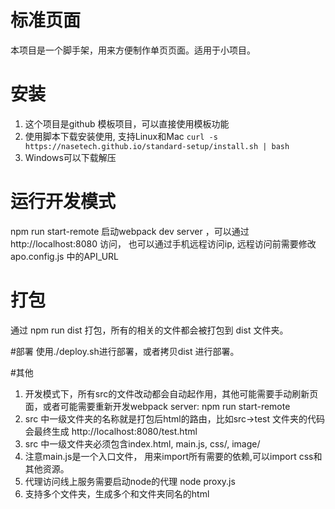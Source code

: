 # 标准页面
本项目是一个脚手架，用来方便制作单页页面。适用于小项目。

# 安装
1. 这个项目是github 模板项目，可以直接使用模板功能
2. 使用脚本下载安装使用, 支持Linux和Mac
`
curl -s https://nasetech.github.io/standard-setup/install.sh | bash
`
3. Windows可以下载解压

# 运行开发模式
npm run start-remote 启动webpack dev server ，可以通过http://localhost:8080 访问， 也可以通过手机远程访问ip, 远程访问前需要修改apo.config.js 中的API_URL

# 打包
通过 npm run dist 打包，所有的相关的文件都会被打包到 dist 文件夹。

#部署
使用./deploy.sh进行部署，或者拷贝dist 进行部署。

#其他
1. 开发模式下，所有src的文件改动都会自动起作用，其他可能需要手动刷新页面，或者可能需要重新开发webpack server: npm run start-remote
2. src 中一级文件夹的名称就是打包后html的路由，比如src->test 文件夹的代码会最终生成 http://localhost:8080/test.html
3. src 中一级文件夹必须包含index.html, main.js, css/, image/
4. 注意main.js是一个入口文件， 用来import所有需要的依赖,可以import css和其他资源。
5. 代理访问线上服务需要启动node的代理 node proxy.js
6. 支持多个文件夹，生成多个和文件夹同名的html